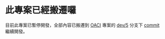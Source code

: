 # 此專案已經搬遷囉
目前此專案已暫停開發，全部內容已搬遷到 [OACI](https://github.com/comdan66/oaci) 專案的 [dev/5](https://github.com/comdan66/oaci/tree/dev/5) 分支下 [commit](https://github.com/comdan66/oaci/commit/9b8471b6b1727d965312c423cbffc5bada821377) 繼續開發。